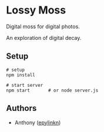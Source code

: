 Lossy Moss
==========

Digital moss for digital photos.

An exploration of digital decay.

Setup
-----

```
# setup
npm install

# start server
npm start       # or node server.js
```

Authors
-------

- Anthony ([epylinkn](https://github.com/epylinkn))
